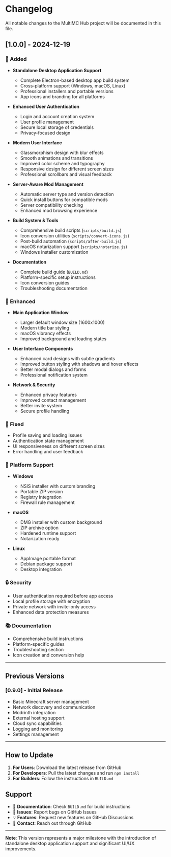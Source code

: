 # Changelog

All notable changes to the MultiMC Hub project will be documented in this file.

## [1.0.0] - 2024-12-19

### 🚀 Added
- **Standalone Desktop Application Support**
  - Complete Electron-based desktop app build system
  - Cross-platform support (Windows, macOS, Linux)
  - Professional installers and portable versions
  - App icons and branding for all platforms

- **Enhanced User Authentication**
  - Login and account creation system
  - User profile management
  - Secure local storage of credentials
  - Privacy-focused design

- **Modern User Interface**
  - Glassmorphism design with blur effects
  - Smooth animations and transitions
  - Improved color scheme and typography
  - Responsive design for different screen sizes
  - Professional scrollbars and visual feedback

- **Server-Aware Mod Management**
  - Automatic server type and version detection
  - Quick install buttons for compatible mods
  - Server compatibility checking
  - Enhanced mod browsing experience

- **Build System & Tools**
  - Comprehensive build scripts (`scripts/build.js`)
  - Icon conversion utilities (`scripts/convert-icons.js`)
  - Post-build automation (`scripts/after-build.js`)
  - macOS notarization support (`scripts/notarize.js`)
  - Windows installer customization

- **Documentation**
  - Complete build guide (`BUILD.md`)
  - Platform-specific setup instructions
  - Icon conversion guides
  - Troubleshooting documentation

### 🔧 Enhanced
- **Main Application Window**
  - Larger default window size (1600x1000)
  - Modern title bar styling
  - macOS vibrancy effects
  - Improved background and loading states

- **User Interface Components**
  - Enhanced card designs with subtle gradients
  - Improved button styling with shadows and hover effects
  - Better modal dialogs and forms
  - Professional notification system

- **Network & Security**
  - Enhanced privacy features
  - Improved contact management
  - Better invite system
  - Secure profile handling

### 🐛 Fixed
- Profile saving and loading issues
- Authentication state management
- UI responsiveness on different screen sizes
- Error handling and user feedback

### 📱 Platform Support
- **Windows**
  - NSIS installer with custom branding
  - Portable ZIP version
  - Registry integration
  - Firewall rule management

- **macOS**
  - DMG installer with custom background
  - ZIP archive option
  - Hardened runtime support
  - Notarization ready

- **Linux**
  - AppImage portable format
  - Debian package support
  - Desktop integration

### 🔒 Security
- User authentication required before app access
- Local profile storage with encryption
- Private network with invite-only access
- Enhanced data protection measures

### 📚 Documentation
- Comprehensive build instructions
- Platform-specific guides
- Troubleshooting section
- Icon creation and conversion help

---

## Previous Versions

### [0.9.0] - Initial Release
- Basic Minecraft server management
- Network discovery and communication
- Modrinth integration
- External hosting support
- Cloud sync capabilities
- Logging and monitoring
- Settings management

---

## How to Update

1. **For Users**: Download the latest release from GitHub
2. **For Developers**: Pull the latest changes and run `npm install`
3. **For Builders**: Follow the instructions in `BUILD.md`

## Support

- 📖 **Documentation**: Check `BUILD.md` for build instructions
- 🐛 **Issues**: Report bugs on GitHub Issues
- 💡 **Features**: Request new features on GitHub Discussions
- 📧 **Contact**: Reach out through GitHub

---

**Note**: This version represents a major milestone with the introduction of standalone desktop application support and significant UI/UX improvements. 